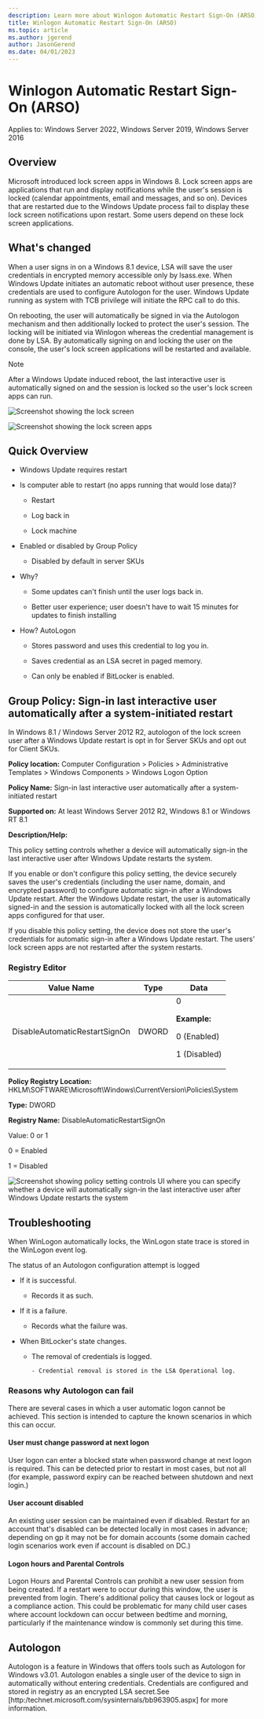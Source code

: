 ```yaml
---
description: Learn more about Winlogon Automatic Restart Sign-On (ARSO)
title: Winlogon Automatic Restart Sign-On (ARSO)
ms.topic: article
ms.author: jgerend
author: JasonGerend
ms.date: 04/01/2023
---
```

# Winlogon Automatic Restart Sign-On (ARSO)

Applies to: Windows Server 2022, Windows Server 2019, Windows Server 2016

## Overview

Microsoft introduced lock screen apps in Windows 8. Lock screen apps are applications that run and display notifications while the user's session is locked (calendar appointments, email and messages, and so on). Devices that are restarted due to the Windows Update process fail to display these lock screen notifications upon restart. Some users depend on these lock screen applications.

## What's changed

When a user signs in on a Windows 8.1 device, LSA will save the user credentials in encrypted memory accessible only by lsass.exe. When Windows Update initiates an automatic reboot without user presence, these credentials are used to configure Autologon for the user. Windows Update running as system with TCB privilege will initiate the RPC call to do this.

On rebooting, the user will automatically be signed in via the Autologon mechanism and then additionally locked to protect the user's session. The locking will be initiated via Winlogon whereas the credential management is done by LSA.  By automatically signing on and locking the user on the console, the user's lock screen applications will be restarted and available.

> [!NOTE]
> After a Windows Update induced reboot, the last interactive user is automatically signed on and the session is locked so the user's lock screen apps can run.

![Screenshot showing the lock screen](../media/winlogon-automatic-restart-sign-on-arso/GTR_ADDS_LockScreenApp.gif)

![Screenshot showing the lock screen apps](../media/winlogon-automatic-restart-sign-on-arso/GTR_ADDS_LockScreen.gif)

## Quick Overview

- Windows Update requires restart

- Is computer able to restart (no apps running that would lose data)?

  - Restart

  - Log back in

  - Lock machine

- Enabled or disabled by Group Policy

  - Disabled by default in server SKUs

- Why?

  - Some updates can't finish until the user logs back in.

  - Better user experience; user doesn't have to wait 15 minutes for updates to finish installing

- How? AutoLogon

  - Stores password and uses this credential to log you in.

  - Saves credential as an LSA secret in paged memory.

  - Can only be enabled if BitLocker is enabled.

## Group Policy: Sign-in last interactive user automatically after a system-initiated restart

In Windows 8.1 / Windows Server 2012 R2, autologon of the lock screen user after a Windows Update restart is opt in for Server SKUs and opt out for Client SKUs.

**Policy location:** Computer Configuration > Policies > Administrative Templates > Windows Components > Windows Logon Option

**Policy Name:** Sign-in last interactive user automatically after a system-initiated restart

**Supported on:** At least Windows Server 2012 R2, Windows 8.1 or Windows RT 8.1

**Description/Help:**

This policy setting controls whether a device will automatically sign-in the last interactive user after Windows Update restarts the system.

If you enable or don't configure this policy setting, the device securely saves the user's credentials (including the user name, domain, and encrypted password) to configure automatic sign-in after a Windows Update restart. After the Windows Update restart, the user is automatically signed-in and the session is automatically locked with all the lock screen apps configured for that user.

If you disable this policy setting, the device does not store the user's credentials for automatic sign-in after a Windows Update restart. The users' lock screen apps are not restarted after the system restarts.

### Registry Editor

|Value Name|Type|Data|
|-------|----|----|
|DisableAutomaticRestartSignOn|DWORD|0<p>**Example:**<p>0 (Enabled)<p>1 (Disabled)|

**Policy Registry Location:** HKLM\SOFTWARE\Microsoft\Windows\CurrentVersion\Policies\System

**Type:** DWORD

**Registry Name:** DisableAutomaticRestartSignOn

Value: 0 or 1

0 = Enabled

1 = Disabled

![Screenshot showing policy setting controls UI where you can specify whether a device will automatically sign-in the last interactive user after Windows Update restarts the system](../media/winlogon-automatic-restart-sign-on-arso/GTR_ADDS_SignInPolicy.gif)

## Troubleshooting

When WinLogon automatically locks, the WinLogon state trace is stored in the WinLogon event log.

The status of an Autologon configuration attempt is logged

- If it is successful.

  - Records it as such.

- If it is a failure.

  - Records what the failure was.

- When BitLocker's state changes.

  - The removal of credentials is logged.

        - Credential removal is stored in the LSA Operational log.

### Reasons why Autologon can fail

There are several cases in which a user automatic logon cannot be achieved. This section is intended to capture the known scenarios in which this can occur.

#### User must change password at next logon

User logon can enter a blocked state when password change at next logon is required. This can be detected prior to restart in most cases, but not all (for example, password expiry can be reached between shutdown and next login.)

#### User account disabled

An existing user session can be maintained even if disabled. Restart for an account that's disabled can be detected locally in most cases in advance; depending on gp it may not be for domain accounts (some domain cached login scenarios work even if account is disabled on DC.)

#### Logon hours and Parental Controls

Logon Hours and Parental Controls can prohibit a new user session from being created. If a restart were to occur during this window, the user is prevented from login. There's additional policy that causes lock or logout as a compliance action. This could be problematic for many child user cases where account lockdown can occur between bedtime and morning, particularly if the maintenance window is commonly set during this time.

## Autologon

Autologon is a feature in Windows that offers tools such as Autologon for Windows v3.01. Autologon enables a single user of the device to sign in automatically without entering credentials. Credentials are configured and stored in registry as an encrypted LSA secret.See [http:/technet.microsoft.com/sysinternals/bb963905.aspx] for more information.